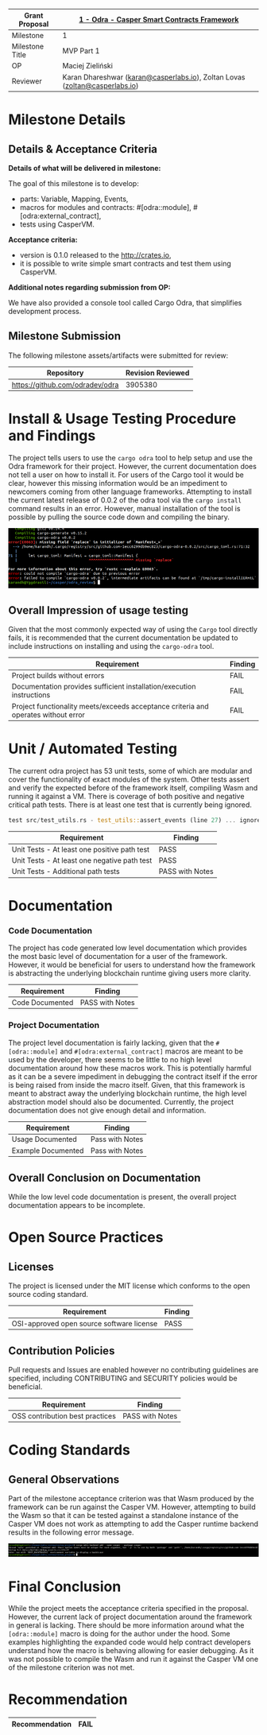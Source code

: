 | Grant Proposal  | [1 - Odra - Casper Smart Contracts Framework](https://crdao.ossa.dev/Public-Job-Detail/167) |
|-----------------|---------------------------------------------------------------------------------------------|
 | Milestone       | 1                                                                                           |
 | Milestone Title | MVP Part 1                                                                                  |
 | OP              | Maciej Zieliński                                                                            |
 | Reviewer        | Karan Dhareshwar (karan@casperlabs.io), Zoltan Lovas (zoltan@casperlabs.io)                 |

# Milestone Details

## Details & Acceptance Criteria

**Details of what will be delivered in milestone:**

The goal of this milestone is to develop:
- parts: Variable, Mapping, Events,
- macros for modules and contracts: #[odra::module], #[odra:external_contract],
- tests using CasperVM.

**Acceptance criteria:**

- version is 0.1.0 released to the http://crates.io,
- it is possible to write simple smart contracts and test them using CasperVM.

**Additional notes regarding submission from OP:**

We have also provided a console tool called Cargo Odra, that simplifies development process.

## Milestone Submission

The following milestone assets/artifacts were submitted for review:

| Repository                       | Revision Reviewed     |
|----------------------------------|-----------------------|
 |https://github.com/odradev/odra   | 3905380               |


# Install & Usage Testing Procedure and Findings

The project tells users to use the `cargo odra` tool to help setup and use the Odra framework for their project.
However, the current documentation does not tell a user on how to install it. For users of the Cargo tool it would
be clear, however this missing information would be an impediment to newcomers coming from other language frameworks.
Attempting to install the current latest release of 0.0.2 of the odra tool via the `cargo install` command results in an error.
However, manual installation of the tool is possible by pulling the source code down and compiling the binary.

![Cargo install failure](assets/cargo-install-failure.png)

## Overall Impression of usage testing

Given that the most commonly expected way of using the `Cargo` tool directly fails, it is recommended that
the current documentation be updated to include instructions on installing and using the `cargo-odra` tool.

| Requirement                                                                        | Finding |
|------------------------------------------------------------------------------------|---------|
 | Project builds without errors                                                      | FAIL    |
 | Documentation provides sufficient installation/execution instructions              | FAIL    |
 | Project functionality meets/exceeds acceptance criteria and operates without error | FAIL    |

# Unit / Automated Testing

The current odra project has 53 unit tests, some of which are modular and cover the functionality of exact
modules of the system. Other tests assert and verify the expected before of the framework itself, compiling Wasm
and running it against a VM. There is coverage of both positive and negative critical path tests. There is at least
one test that is currently being ignored.

```rust
test src/test_utils.rs - test_utils::assert_events (line 27) ... ignored
```

| Requirement                                  | Finding           |
|----------------------------------------------|-------------------|
 | Unit Tests - At least one positive path test | PASS              |
 | Unit Tests - At least one negative path test | PASS              |
 | Unit Tests - Additional path tests           | PASS with Notes   |

# Documentation

### Code Documentation

The project has code generated low level documentation which provides the most basic level of documentation
for a user of the framework. However, it would be beneficial for users to understand how the framework
is abstracting the underlying blockchain runtime giving users more clarity.

| Requirement     | Finding         |
|-----------------|-----------------|
 | Code Documented | PASS with Notes |

### Project Documentation

The project level documentation is fairly lacking, given that the `#[odra::module]` and `#[odra:external_contract]`
macros are meant to be used by the developer, there seems to be little to no high level documentation around
how these macros work. This is potentially harmful as it can be a severe impediment in debugging the contract
itself if the error is being raised from inside the macro itself. Given, that this framework is meant to abstract
away the underlying blockchain runtime, the high level abstraction model should also be documented. Currently, the
project documentation does not give enough detail and information. 

| Requirement        | Finding           |
|--------------------|-------------------|
 | Usage Documented   | Pass with Notes   |
 | Example Documented | Pass with Notes   |

## Overall Conclusion on Documentation

While the low level code documentation is present, the overall project documentation appears to be incomplete.

# Open Source Practices

## Licenses

The project is licensed under the MIT license which conforms to the open source coding standard.

| Requirement                               | Finding |
|-------------------------------------------|---------|
 | OSI-approved open source software license | PASS    |

## Contribution Policies

Pull requests and Issues are enabled however no contributing guidelines are specified, including CONTRIBUTING and SECURITY policies
would be beneficial.

| Requirement                     | Finding         |
|---------------------------------|-----------------|
 | OSS contribution best practices | PASS with Notes |

# Coding Standards

## General Observations

Part of the milestone acceptance criterion was that Wasm produced by the framework can be run against the Casper VM.
However, attempting to build the Wasm so that it can be tested against a standalone instance of the Casper VM does
not work as attempting to add the Casper runtime backend results in the following error message.

![backend failure](assets/wasm-compile-failure.png)


# Final Conclusion

While the project meets the acceptance criteria specified in the proposal. However, the current lack of project documentation
around the framework in general is lacking. There should be more information around what the `[odra::module]` macro 
is doing for the author under the hood. Some examples highlighting the expanded code would help contract developers understand
how the macro is behaving allowing for easier debugging. As it was not possible to compile the Wasm and run it against the
Casper VM one of the milestone criterion was not met.

# Recommendation

Recommendation | FAIL
------------ | -------------
